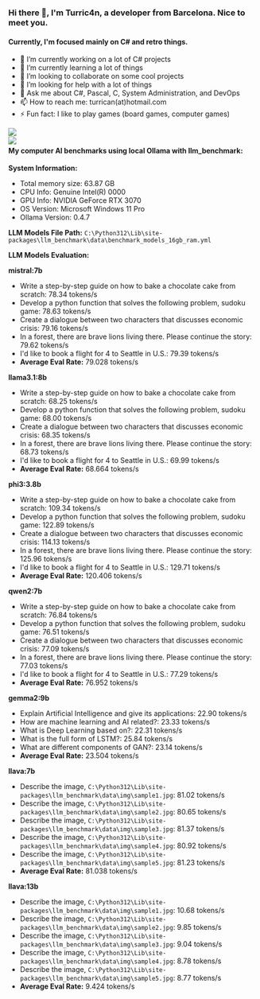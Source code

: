 ### Hi there 👋, I'm Turric4n, a developer from Barcelona. Nice to meet you.
#### Currently, I'm focused mainly on C# and retro things.

- 🔭 I’m currently working on a lot of C# projects
- 🌱 I’m currently learning a lot of things
- 👯 I’m looking to collaborate on some cool projects
- 🤔 I’m looking for help with a lot of things
- 💬 Ask me about C#, Pascal, C, System Administration, and DevOps
- 📫 How to reach me: turrican(at)hotmail.com
- ⚡ Fun fact: I like to play games (board games, computer games)

<img align="left" src="https://github-readme-stats.vercel.app/api?username=turric4n&theme=github_dark&show_icons=true&hide_title=true&hide_border=true"><br>
<img align="left" src="https://github-readme-stats.vercel.app/api/top-langs/?username=turric4n&langs_count=6&layout=compact&theme=github_dark&hide_title=true&hide_border=true">

#### My computer AI benchmarks using local Ollama with llm_benchmark:

**System Information:**
- Total memory size: 63.87 GB
- CPU Info: Genuine Intel(R) 0000
- GPU Info: NVIDIA GeForce RTX 3070
- OS Version: Microsoft Windows 11 Pro
- Ollama Version: 0.4.7

**LLM Models File Path:**
`C:\Python312\Lib\site-packages\llm_benchmark\data\benchmark_models_16gb_ram.yml`

**LLM Models Evaluation:**

**mistral:7b**
- Write a step-by-step guide on how to bake a chocolate cake from scratch: 78.34 tokens/s
- Develop a python function that solves the following problem, sudoku game: 78.63 tokens/s
- Create a dialogue between two characters that discusses economic crisis: 79.16 tokens/s
- In a forest, there are brave lions living there. Please continue the story: 79.62 tokens/s
- I'd like to book a flight for 4 to Seattle in U.S.: 79.39 tokens/s
- **Average Eval Rate:** 79.028 tokens/s

**llama3.1:8b**
- Write a step-by-step guide on how to bake a chocolate cake from scratch: 68.25 tokens/s
- Develop a python function that solves the following problem, sudoku game: 68.00 tokens/s
- Create a dialogue between two characters that discusses economic crisis: 68.35 tokens/s
- In a forest, there are brave lions living there. Please continue the story: 68.73 tokens/s
- I'd like to book a flight for 4 to Seattle in U.S.: 69.99 tokens/s
- **Average Eval Rate:** 68.664 tokens/s

**phi3:3.8b**
- Write a step-by-step guide on how to bake a chocolate cake from scratch: 109.34 tokens/s
- Develop a python function that solves the following problem, sudoku game: 122.89 tokens/s
- Create a dialogue between two characters that discusses economic crisis: 114.13 tokens/s
- In a forest, there are brave lions living there. Please continue the story: 125.96 tokens/s
- I'd like to book a flight for 4 to Seattle in U.S.: 129.71 tokens/s
- **Average Eval Rate:** 120.406 tokens/s

**qwen2:7b**
- Write a step-by-step guide on how to bake a chocolate cake from scratch: 76.84 tokens/s
- Develop a python function that solves the following problem, sudoku game: 76.51 tokens/s
- Create a dialogue between two characters that discusses economic crisis: 77.09 tokens/s
- In a forest, there are brave lions living there. Please continue the story: 77.03 tokens/s
- I'd like to book a flight for 4 to Seattle in U.S.: 77.29 tokens/s
- **Average Eval Rate:** 76.952 tokens/s

**gemma2:9b**
- Explain Artificial Intelligence and give its applications: 22.90 tokens/s
- How are machine learning and AI related?: 23.33 tokens/s
- What is Deep Learning based on?: 22.31 tokens/s
- What is the full form of LSTM?: 25.84 tokens/s
- What are different components of GAN?: 23.14 tokens/s
- **Average Eval Rate:** 23.504 tokens/s

**llava:7b**
- Describe the image, `C:\Python312\Lib\site-packages\llm_benchmark\data\img\sample1.jpg`: 81.02 tokens/s
- Describe the image, `C:\Python312\Lib\site-packages\llm_benchmark\data\img\sample2.jpg`: 80.65 tokens/s
- Describe the image, `C:\Python312\Lib\site-packages\llm_benchmark\data\img\sample3.jpg`: 81.37 tokens/s
- Describe the image, `C:\Python312\Lib\site-packages\llm_benchmark\data\img\sample4.jpg`: 80.92 tokens/s
- Describe the image, `C:\Python312\Lib\site-packages\llm_benchmark\data\img\sample5.jpg`: 81.23 tokens/s
- **Average Eval Rate:** 81.038 tokens/s

**llava:13b**
- Describe the image, `C:\Python312\Lib\site-packages\llm_benchmark\data\img\sample1.jpg`: 10.68 tokens/s
- Describe the image, `C:\Python312\Lib\site-packages\llm_benchmark\data\img\sample2.jpg`: 9.85 tokens/s
- Describe the image, `C:\Python312\Lib\site-packages\llm_benchmark\data\img\sample3.jpg`: 9.04 tokens/s
- Describe the image, `C:\Python312\Lib\site-packages\llm_benchmark\data\img\sample4.jpg`: 8.78 tokens/s
- Describe the image, `C:\Python312\Lib\site-packages\llm_benchmark\data\img\sample5.jpg`: 8.77 tokens/s
- **Average Eval Rate:** 9.424 tokens/s

<!--
**turric4n/turric4n** is a ✨ _special_ ✨ repository because its `README.md` (this file) appears on your GitHub profile.
-->
